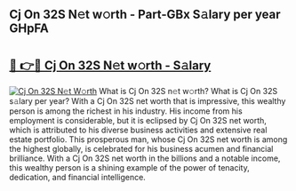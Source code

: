 ## Cj On 32S N𝚎t w𝚘rth - Part-GBx S𝚊lary per year GHpFA

# <h2><a href="http://gc1d39.nevu.top/?p=Cj+On+32S">🔗 👉🔴 Cj On 32S N𝚎t w𝚘rth - S𝚊lary</a></h2>

[![Cj On 32S N𝚎t W𝚘rth](https://i.imgur.com/Oavwk0R.jpeg)](http://gc1d39.nevu.top/?p=Cj+On+32S)
What is Cj On 32S n𝚎t w𝚘rth? What is Cj On 32S s𝚊lary per year?
With a Cj On 32S net worth that is impressive, this wealthy person is among the richest in his industry. His income from his employment is considerable, but it is eclipsed by Cj On 32S net worth, which is attributed to his diverse business activities and extensive real estate portfolio. This prosperous man, whose Cj On 32S net worth is among the highest globally, is celebrated for his business acumen and financial brilliance. With a Cj On 32S net worth in the billions and a notable income, this wealthy person is a shining example of the power of tenacity, dedication, and financial intelligence.
